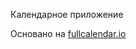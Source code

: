 Календарное приложение

Основано на [fullcalendar.io](https://github.com/fullcalendar/fullcalendar)
